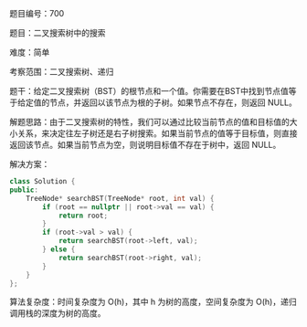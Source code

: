 题目编号：700

题目：二叉搜索树中的搜索

难度：简单

考察范围：二叉搜索树、递归

题干：给定二叉搜索树（BST）的根节点和一个值。你需要在BST中找到节点值等于给定值的节点，并返回以该节点为根的子树。如果节点不存在，则返回 NULL。

解题思路：由于二叉搜索树的特性，我们可以通过比较当前节点的值和目标值的大小关系，来决定往左子树还是右子树搜索。如果当前节点的值等于目标值，则直接返回该节点。如果当前节点为空，则说明目标值不存在于树中，返回 NULL。

解决方案：

```cpp
class Solution {
public:
    TreeNode* searchBST(TreeNode* root, int val) {
        if (root == nullptr || root->val == val) {
            return root;
        }
        if (root->val > val) {
            return searchBST(root->left, val);
        } else {
            return searchBST(root->right, val);
        }
    }
};
```

算法复杂度：时间复杂度为 O(h)，其中 h 为树的高度，空间复杂度为 O(h)，递归调用栈的深度为树的高度。